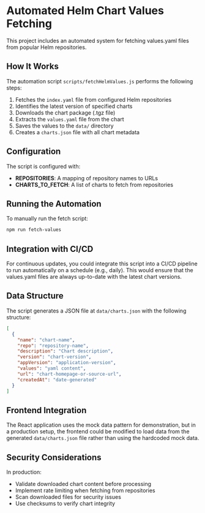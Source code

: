 # Automated Helm Chart Values Fetching

This project includes an automated system for fetching values.yaml files from popular Helm repositories.

## How It Works

The automation script `scripts/fetchHelmValues.js` performs the following steps:

1. Fetches the `index.yaml` file from configured Helm repositories
2. Identifies the latest version of specified charts
3. Downloads the chart package (.tgz file)
4. Extracts the `values.yaml` file from the chart
5. Saves the values to the `data/` directory
6. Creates a `charts.json` file with all chart metadata

## Configuration

The script is configured with:

- **REPOSITORIES**: A mapping of repository names to URLs
- **CHARTS_TO_FETCH**: A list of charts to fetch from repositories

## Running the Automation

To manually run the fetch script:

```bash
npm run fetch-values
```

## Integration with CI/CD

For continuous updates, you could integrate this script into a CI/CD pipeline to run automatically on a schedule (e.g., daily). This would ensure that the values.yaml files are always up-to-date with the latest chart versions.

## Data Structure

The script generates a JSON file at `data/charts.json` with the following structure:

```json
[
  {
    "name": "chart-name",
    "repo": "repository-name",
    "description": "Chart description",
    "version": "chart-version",
    "appVersion": "application-version",
    "values": "yaml content",
    "url": "chart-homepage-or-source-url",
    "createdAt": "date-generated"
  }
]
```

## Frontend Integration

The React application uses the mock data pattern for demonstration, but in a production setup, the frontend could be modified to load data from the generated `data/charts.json` file rather than using the hardcoded mock data.

## Security Considerations

In production:
- Validate downloaded chart content before processing
- Implement rate limiting when fetching from repositories
- Scan downloaded files for security issues
- Use checksums to verify chart integrity